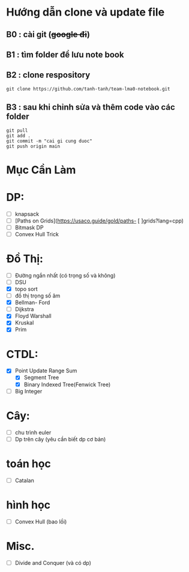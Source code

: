 # Hướng dẫn clone và update file
## B0 : cài git (~~google đi~~)
## B1 : tìm folder để lưu note book
## B2 : clone respository
```
git clone https://github.com/tanh-tanh/team-lma0-notebook.git
```
## B3 : sau khi chỉnh sửa và thêm code vào các folder
```
git pull
git add .
git commit -m "cai gi cung duoc"
git push origin main
```
# Mục Cần Làm
# DP:
- [ ] knapsack
- [ ] [Paths on Grids](https://usaco.guide/gold/paths- [ ]grids?lang=cpp)
- [ ] Bitmask DP
- [ ] Convex Hull Trick
# Đồ Thị:
- [ ] Đường ngắn nhất (có trọng số và không)
- [ ] DSU
- [x] topo sort
- [ ] đồ thị trọng số âm
- [x] Bellman- Ford
- [ ] Dijkstra
- [x] Floyd Warshall
- [x] Kruskal
- [x] Prim
# CTDL:
- [x] Point Update Range Sum 
    - [x] Segment Tree 
    - [x] Binary Indexed Tree(Fenwick Tree) 
- [ ] Big Integer
# Cây:
- [ ] chu trình euler
- [ ] Dp trên cây (yêu cần biết dp cơ bản)
# toán học
- [ ] Catalan
# hình học
- [ ] Convex Hull (bao lồi)
# Misc.
- [ ] Divide and Conquer (và có dp)
